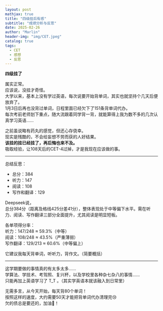 ```yaml
---
layout: post
mathjax: true
title: "四级挂后有感"
subtitle: "成绩分析与反思"
date: 2025-02-26
author: "Marlin"
header-img: "img/CET.jpeg"
catalog: true
tags:
  - CET
  - 感想
  - 反思
---
```


**四级挂了**

属实正常。  
应该说，没挂才奇怪。  
大学以来，基本上没有学过英语，每次说要开始背单词，其实也就坚持个几天后便放弃了。  
1月3日后再也没背过单词，日程里面已经欠下了151条背单词代办。  
每次考前老师划下重点，随大流跟着同学背一背，就能算得上我为数不多的几次认真学习英语……  

之前虽说略有药丸的感觉，但还心存侥幸。  
现实是残酷的，不会给妄想不劳而获的人好结果。  
**该挂的挂已经挂了，再后悔也来不及。**  
吸取经验，让108天后的CET-4过掉，才是我现在应该做的事。  

---

总结反思：

- 总分：384  
- 听力：147  
- 阅读：108  
- 写作和翻译：129  

Deepseek说，  
总分384分（距离及格线425分差41分），整体表现处于中等偏下水平。需在听力、阅读、写作翻译三部分全面提升，尤其阅读是明显短板。  

各单项得分率：  
听力：147/248 ≈ 59.3%（中等）  
阅读：108/248 ≈ 43.5%（严重薄弱）  
写作翻译：129/213 ≈ 60.6%（中等偏上）

它建议我每天背单词，听听力，背作文。（简要概括）  

---
这学期要做的事情真的有太多太多……  
学算法、学技术、考驾照、复兴杯，以及学校里各种杂七杂八的事情……  
只能再加上英语学习了 T_T 。（其实学英语本就该融入到日常里）  

无需多言，从今天开始，每天背80个单词！  
按照这样的速度，大约需要50天才能把背单词代办清理完😢  
欠的债总是要还的，加油🥹！